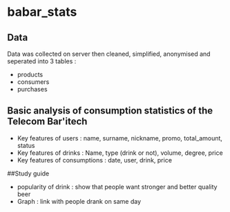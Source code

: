 # babar_stats

## Data 
Data was collected on server then cleaned, simplified, anonymised and seperated into 3 tables :
- products
- consumers
- purchases

## Basic analysis of consumption statistics of the Telecom Bar'itech
- Key features of users : name, surname, nickname, promo, total_amount, status
- Key features of drinks : Name, type (drink or not), volume, degree, price
- Key features of consumptions : date, user, drink, price

##Study guide
- popularity of drink : show that people want stronger and better quality beer
- Graph : link with people drank on same day
